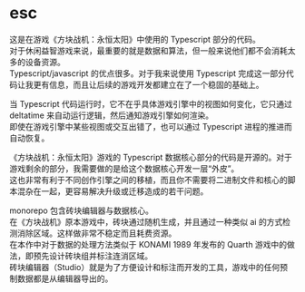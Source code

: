 # esc

这是在游戏《方块战机：永恒太阳》中使用的 Typescript 部分的代码。  
对于休闲益智游戏来说，最重要的就是数据和算法，但一般来说他们都不会消耗太多的设备资源。  
Typescript/javascript 的优点很多。对于我来说使用 Typescript 完成这一部分代码让我更有信息，而且让后续的游戏开发都建立在了一个稳固的基础上。  

当 Typescript 代码运行时，它不在乎具体游戏引擎中的视图如何变化，它只通过 deltatime 来自动运行逻辑，然后通知游戏引擎如何渲染。  
即使在游戏引擎中某些视图或交互出错了，也可以通过 Typescript 进程的推进而自动恢复。

《方块战机：永恒太阳》游戏的 Typescript 数据核心部分的代码是开源的。对于游戏剩余的部分，我需要做的是给这个数据核心开发一层“外皮”。  
这也非常有利于不同创作引擎之间的移植，而且你不需要将二进制文件和核心的脚本混杂在一起，更容易解决升级或迁移造成的若干问题。

monorepo 包含砖块编辑器与数据核心。  
在《方块战机》原本游戏中，砖块通过随机生成，并且通过一种类似 ai 的方式检测消除区域。这样做非常不稳定而且耗费资源。  
在本作中对于数据的处理方法类似于 KONAMI 1989 年发布的 Quarth 游戏中的做法，即预先设计砖块组并标注连消区域。  
砖块编辑器（Studio）就是为了方便设计和标注而开发的工具，游戏中的任何预制数据都是从编辑器导出的。
